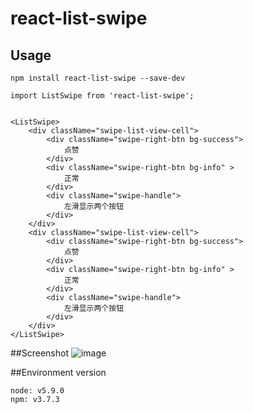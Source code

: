 # react-list-swipe

## Usage
    npm install react-list-swipe --save-dev
    
    import ListSwipe from 'react-list-swipe';
    
    
    <ListSwipe>
        <div className="swipe-list-view-cell">
            <div className="swipe-right-btn bg-success">
                点赞
            </div>
            <div className="swipe-right-btn bg-info" >
                正常
            </div>
            <div className="swipe-handle">
                左滑显示两个按钮
            </div>
        </div>
        <div className="swipe-list-view-cell">
            <div className="swipe-right-btn bg-success">
                点赞
            </div>
            <div className="swipe-right-btn bg-info" >
                正常
            </div>
            <div className="swipe-handle">
                左滑显示两个按钮
            </div>
        </div>
    </ListSwipe>
    
##Screenshot
    ![image](https://chaunjie.github.io/react-list-swipe/screenshot/1.gif)

##Environment version

```
node: v5.9.0
npm: v3.7.3
```
